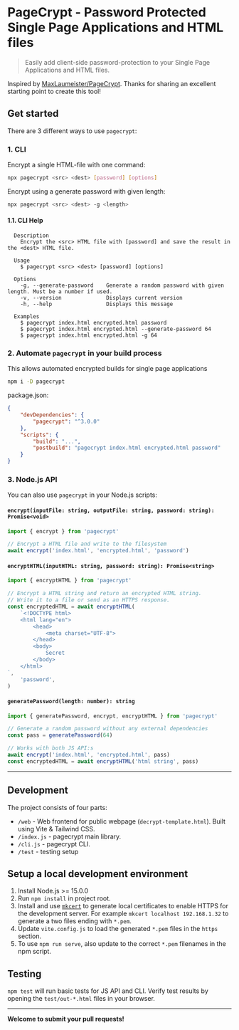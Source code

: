 # PageCrypt - Password Protected Single Page Applications and HTML files

> Easily add client-side password-protection to your Single Page Applications and HTML files.

Inspired by [MaxLaumeister/PageCrypt](https://github.com/MaxLaumeister/PageCrypt). Thanks for sharing an excellent starting point to create this tool!

## Get started

There are 3 different ways to use `pagecrypt`:

### 1. CLI

Encrypt a single HTML-file with one command:

```sh
npx pagecrypt <src> <dest> [password] [options]
```

Encrypt using a generate password with given length:

```sh
npx pagecrypt <src> <dest> -g <length>
```

#### 1.1. CLI Help

```
  Description
    Encrypt the <src> HTML file with [password] and save the result in the <dest> HTML file.

  Usage
    $ pagecrypt <src> <dest> [password] [options]

  Options
    -g, --generate-password    Generate a random password with given length. Must be a number if used.
    -v, --version              Displays current version
    -h, --help                 Displays this message

  Examples
    $ pagecrypt index.html encrypted.html password
    $ pagecrypt index.html encrypted.html --generate-password 64
    $ pagecrypt index.html encrypted.html -g 64
```

### 2. Automate `pagecrypt` in your build process

This allows automated encrypted builds for single page applications

```sh
npm i -D pagecrypt
```

package.json:

```json
{
    "devDependencies": {
        "pagecrypt": "^3.0.0"
    },
    "scripts": {
        "build": "...",
        "postbuild": "pagecrypt index.html encrypted.html password"
    }
}
```

### 3. Node.js API

You can also use `pagecrypt` in your Node.js scripts:

#### `encrypt(inputFile: string, outputFile: string, password: string): Promise<void>`

```js
import { encrypt } from 'pagecrypt'

// Encrypt a HTML file and write to the filesystem
await encrypt('index.html', 'encrypted.html', 'password')
```

#### `encryptHTML(inputHTML: string, password: string): Promise<string>`

```js
import { encryptHTML } from 'pagecrypt'

// Encrypt a HTML string and return an encrypted HTML string.
// Write it to a file or send as an HTTPS response.
const encryptedHTML = await encryptHTML(
    `<!DOCTYPE html>
    <html lang="en">
        <head>
            <meta charset="UTF-8">
        </head>
        <body>
            Secret
        </body>
    </html>
`,
    'password',
)
```

#### `generatePassword(length: number): string`

```js
import { generatePassword, encrypt, encryptHTML } from 'pagecrypt'

// Generate a random password without any external dependencies
const pass = generatePassword(64)

// Works with both JS API:s
await encrypt('index.html', 'encrypted.html', pass)
const encryptedHTML = await encryptHTML('html string', pass)
```

---

## Development

The project consists of four parts:

-   `/web` - Web frontend for public webpage (`decrypt-template.html`). Built using Vite & Tailwind CSS.
-   `/index.js` - pagecrypt main library.
-   `/cli.js` - pagecrypt CLI.
-   `/test` - testing setup

## Setup a local development environment

1.  Install Node.js >= 15.0.0
2.  Run `npm install` in project root.
3.  Install and use [`mkcert`](https://github.com/FiloSottile/mkcert) to generate local certificates to enable HTTPS for the development server. For example `mkcert localhost 192.168.1.32` to generate a two files ending with `*.pem`.
4.  Update `vite.config.js` to load the generated `*.pem` files in the `https` section.
5.  To use `npm run serve`, also update to the correct `*.pem` filenames in the npm script.

## Testing

`npm test` will run basic tests for JS API and CLI. Verify test results by opening the `test/out-*.html` files in your browser.

---

**Welcome to submit your pull requests!**
